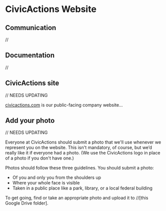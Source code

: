 # CivicActions Website

## Communication

//

## Documentation

//

## CivicActions site

// NEEDS UPDATING

[civicactions.com](http://civicactions.com) is our public-facing company website...

## Add your photo

// NEEDS UPDATING

Everyone at CivicActions should submit a photo that we'll use whenever we represent you on the website. This isn't mandatory, of course, but we’d really like it if everyone had a photo. (We use the CivicActions logo in place of a photo if you don't have one.)

Photos should follow these three guidelines. You should submit a photo:

* Of you and only you from the shoulders up
* Where your whole face is visible
* Taken in a public place like a park, library, or a local federal building

To get going, find or take an appropriate photo and upload it to //[this Google Drive folder].
